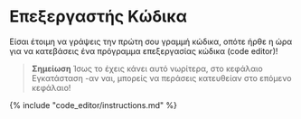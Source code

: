 # Επεξεργαστής Κώδικα

Είσαι έτοιμη να γράψεις την πρώτη σου γραμμή κώδικα, οπότε ήρθε η ώρα για να κατεβάσεις ένα πρόγραμμα επεξεργασίας κώδικα (code editor)!

> **Σημείωση** Ίσως το έχεις κάνει αυτό νωρίτερα, στο κεφάλαιο Εγκατάσταση -αν ναι, μπορείς να περάσεις κατευθείαν στο επόμενο κεφάλαιο!

{% include "code_editor/instructions.md" %}